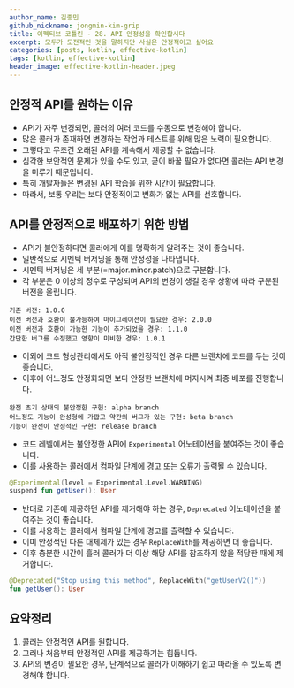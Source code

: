 ```yaml
---
author_name: 김종민
github_nickname: jongmin-kim-grip
title: 이펙티브 코틀린 - 28. API 안정성을 확인합시다
excerpt: 모두가 도전적인 것을 말하지만 사실은 안정적이고 싶어요
categories: [posts, kotlin, effective-kotlin]
tags: [kotlin, effective-kotlin]
header_image: effective-kotlin-header.jpeg
---
```

## 안정적 API를 원하는 이유
- API가 자주 변경되면, 콜러의 여러 코드를 수동으로 변경해야 합니다.
- 많은 콜러가 존재하면 변경하는 작업과 테스트를 위해 많은 노력이 필요합니다.
- 그렇다고 무조건 오래된 API를 계속해서 제공할 수 없습니다.
- 심각한 보안적인 문제가 있을 수도 있고, 굳이 바꿀 필요가 없다면 콜러는 API 변경을 미루기 때문입니다.
- 특히 개발자들은 변경된 API 학습을 위한 시간이 필요합니다.
- 따라서, 보통 우리는 보다 안정적이고 변화가 없는 API를 선호합니다.

## API를 안정적으로 배포하기 위한 방법
- API가 불안정하다면 콜러에게 이를 명확하게 알려주는 것이 좋습니다.
- 일반적으로 시멘틱 버저닝을 통해 안정성을 나타냅니다.
- 시멘틱 버저닝은 세 부분(=major.minor.patch)으로 구분합니다.
- 각 부분은 0 이상의 정수로 구성되며 API의 변경이 생길 경우 상황에 따라 구분된 버전을 올립니다.

```text
기존 버전: 1.0.0
이전 버전과 호환이 불가능하여 마이그레이션이 필요한 경우: 2.0.0
이전 버전과 호환이 가능한 기능이 추가되었을 경우: 1.1.0
간단한 버그를 수정했고 영향이 미비한 경우: 1.0.1
```

- 이외에 코드 형상관리에서도 아직 불안정적인 경우 다른 브랜치에 코드를 두는 것이 좋습니다.
- 이후에 어느정도 안정화되면 보다 안정한 브랜치에 머지시켜 최종 배포를 진행합니다.

```text
완전 초기 상태의 불안정한 구현: alpha branch
어느정도 기능이 완성형에 가깝고 약간의 버그가 있는 구현: beta branch
기능이 완전이 안정적인 구현: release branch
```

- 코드 레벨에서는 불안정한 API에 `Experimental` 어노테이션을 붙여주는 것이 좋습니다.
- 이를 사용하는 콜러에서 컴파일 단계에 경고 또는 오류가 출력될 수 있습니다.

```kotlin
@Experimental(level = Experimental.Level.WARNING)
suspend fun getUser(): User
```

- 반대로 기존에 제공하던 API를 제거해야 하는 경우, `Deprecated` 어노테이션을 붙여주는 것이 좋습니다.
- 이를 사용하는 콜러에서 컴파일 단계에 경고를 출력할 수 있습니다.
- 이미 안정적인 다른 대체제가 있는 경우 `ReplaceWith`를 제공하면 더 좋습니다.
- 이후 충분한 시간이 흘러 콜러가 더 이상 해당 API를 참조하지 않을 적당한 때에 제거합니다.

```kotlin
@Deprecated("Stop using this method", ReplaceWith("getUserV2()"))
fun getUser(): User
```

## 요약정리
1. 콜러는 안정적인 API를 원합니다.
2. 그러나 처음부터 안정적인 API를 제공하기는 힘듭니다.
3. API의 변경이 필요한 경우, 단계적으로 콜러가 이해하기 쉽고 따라올 수 있도록 변경해야 합니다.
